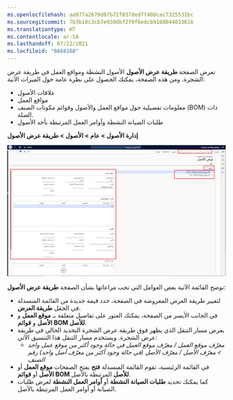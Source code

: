 ```yaml
---
ms.openlocfilehash: aa077a2670d07b72f837ded7f408cac7325531bc
ms.sourcegitcommit: 7b3b18c3cb7e930dbf2f9f6edcb9108044033616
ms.translationtype: HT
ms.contentlocale: ar-SA
ms.lasthandoff: 07/22/2021
ms.locfileid: "6668168"
---
```

تعرض الصفحة **طريقة عرض الأصول** الأصول النشطة ومواقع العمل في طريقة عرض الشجرة. ومن هذه الصفحة، يمكنك الحصول على نظرة عامة حول الميزات الآتية:

- علاقات الأصول
- مواقع العمل 
- معلومات تفصيلية حول مواقع العمل والأصول وقوائم مكونات الصنف (BOM) ذات الصلة. 
- طلبات الصيانة النشطة وأوامر العمل المرتبطة بأحد الأصول

**‎إدارة الأصول > عام > الأصول > طريقة عرض الأصول**

[![لقطة شاشة للصفحة "طريقة عرض الأصول" تظهر موقع العمل وتفاصيل الأصول.](../media/asset-view-ssm.png)](../media/asset-view-ssm.png#lightbox) 

توضح القائمة الآتية بعض العوامل التي تجب مراعاتها بشأن الصفحة **طريقة عرض الأصول**:

- لتغيير طريقة العرض المعروضة في الصفحة، حدد قيمة جديدة من القائمة المنسدلة في الحقل **طريقة العرض**.
- في الجانب الأيسر من الصفحة، يمكنك العثور على تفاصيل متعلقة بـ **موقع العمل** و **الأصل** و **قوائم BOM للأصل**.
- يعرض مسار التنقل الذي يظهر فوق طريقة عرض الشجرة التحديد الحالي في طريقة عرض الشجرة. ويستخدم مسار التنقل هذا التنسيق الآتي:
    - *معرّف موقع العمل / معرّف موقع العمل في حالة وجود أكثر من موقع عمل واحد > معرّف الأصل / معرّف الأصل (في حالة وجود أكثر من معرّف أصل واحد) رقم الصنف*
- في القائمة الرئيسية، تقوم القائمة المنسدلة **فتح** بفتح الصفحات **موقع العمل** أو **الأصل** أو **قوائم BOM للأصل** المرتبطة بالأصل.
- كما يمكنك تحديد **طلبات الصيانة النشطة** أو **أوامر العمل النشطة** لعرض طلبات الصيانة أو أوامر العمل المرتبطة بالأصل. 

